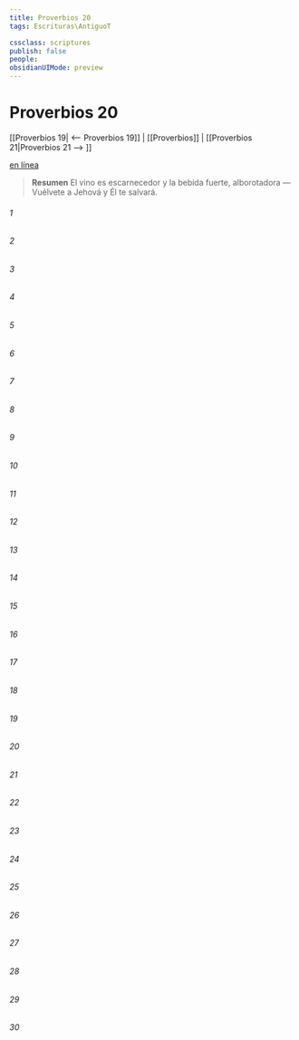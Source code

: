 ```yaml
---
title: Proverbios 20
tags: Escrituras\AntiguoT

cssclass: scriptures
publish: false
people:
obsidianUIMode: preview
---
```


# Proverbios 20
[[Proverbios 19| <-- Proverbios 19]] | [[Proverbios]] | [[Proverbios 21|Proverbios 21 --> ]]

[en línea](https://churchofjesuschrist.org/study/scriptures/ot/prov/20?lang=spa)

> __Resumen__
El vino es escarnecedor y la bebida fuerte, alborotadora — Vuélvete a Jehová y Él te salvará.

###### 1 


###### 2 


###### 3 


###### 4 


###### 5 


###### 6 


###### 7 


###### 8 


###### 9 


###### 10 


###### 11 


###### 12 


###### 13 


###### 14 


###### 15 


###### 16 


###### 17 


###### 18 


###### 19 


###### 20 


###### 21 


###### 22 


###### 23 


###### 24 


###### 25 


###### 26 


###### 27 


###### 28 


###### 29 


###### 30 


